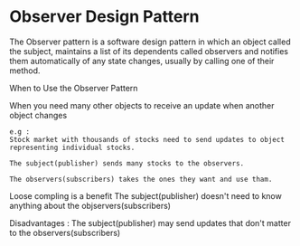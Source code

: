 # Observer Design Pattern

The Observer pattern is a software design pattern in which an object called the subject, maintains a list of its dependents called observers and notifies them automatically of any state changes, usually by calling one of their method.
 
When to Use the Observer Pattern

When you need many other objects to receive an update when another object changes

	e.g : 
	Stock market with thousands of stocks need to send updates to object representing individual stocks.
	
	The subject(publisher) sends many stocks to the observers.
	
	The observers(subscribers) takes the ones they want and use tham.
	
Loose compling is a benefit
	The subject(publisher) doesn't need to know anything about the objservers(subscribers)
	
Disadvantages : The subject(publisher) may send updates that don't matter to the observers(subscribers)